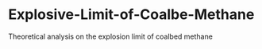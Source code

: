 # Explosive-Limit-of-Coalbe-Methane
Theoretical analysis on the explosion limit of coalbed methane 
